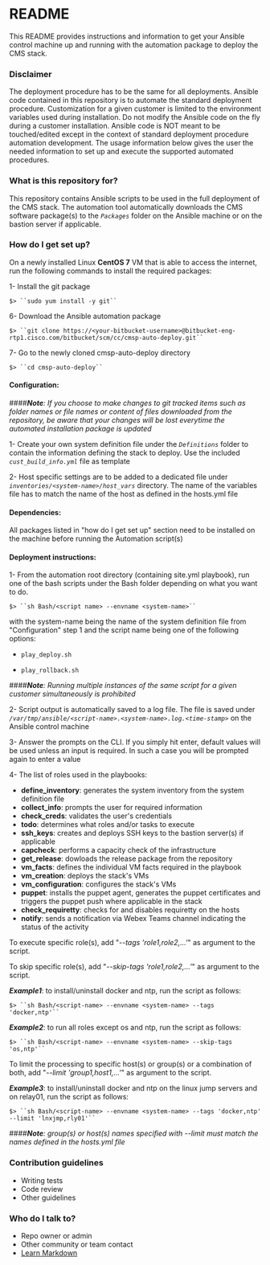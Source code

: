 # README #

This README provides instructions and information to get your Ansible control machine up and running with the automation package to deploy the CMS stack.

### Disclaimer ###

The deployment procedure has to be the same for all deployments. Ansible code contained in this repository is to automate the standard deployment procedure. Customization for a given customer is limited to the environment variables used during installation. Do not modify the Ansible code on the fly during a customer installation. Ansible code is NOT meant to be touched/edited except in the context of standard deployment procedure automation development. The usage information below gives the user the needed information to set up and execute the supported automated procedures.

### What is this repository for? ###

This repository contains Ansible scripts to be used in the full deployment of the CMS stack. The automation tool automatically downloads the CMS software package(s) to  the _``Packages``_ folder on the Ansible machine or on the bastion server if applicable.

### How do I get set up? ###

On a newly installed Linux **CentOS 7** VM that is able to access the internet, run the following commands to install the required packages:

1- Install the git package

    $> ``sudo yum install -y git``

6- Download the Ansible automation package

    $> ``git clone https://<your-bitbucket-username>@bitbucket-eng-rtp1.cisco.com/bitbucket/scm/cc/cmsp-auto-deploy.git``

7- Go to the newly cloned cmsp-auto-deploy directory

    $> ``cd cmsp-auto-deploy``

#### Configuration:

####***Note**: If you choose to make changes to git tracked items such as folder names or file names or content of files downloaded from the repository, be aware that your changes will be lost everytime the automated installation package is updated*

1- Create your own system definition file under the _``Definitions``_ folder to contain the information defining the stack to deploy. Use the included _``cust_build_info.yml``_ file as template

2- Host specific settings are to be added to a dedicated file under _``inventories/<system-name>/host_vars``_ directory. The name of the variables file has to match the name of the host as defined in the hosts.yml file

#### Dependencies:

All packages listed in "how do I get set up" section need to be installed on the machine before running the Automation script(s)

#### Deployment instructions:

1- From the automation root directory (containing site.yml playbook), run one of the bash scripts under the Bash folder depending on what you want to do. 

    $> ``sh Bash/<script name> --envname <system-name>``

with the system-name being the name of the system definition file from "Configuration" step 1 and the script name being one of the following options:

- ``play_deploy.sh``

- ``play_rollback.sh``

####***Note**: Running multiple instances of the same script for a given customer simultaneously is prohibited*

2- Script output is automatically saved to a log file. The file is saved under _``/var/tmp/ansible/<script-name>.<system-name>.log.<time-stamp>``_ on the Ansible control machine

3- Answer the prompts on the CLI. If you simply hit enter, default values will be used unless an input is required. In such a case you will be prompted again to enter a value

4- The list of roles used in the playbooks:

  - **define_inventory**: generates the system inventory from the system definition file
  - **collect_info**: prompts the user for required information
  - **check_creds**: validates the user's credentials
  - **todo**: determines what roles and/or tasks to execute
  - **ssh_keys**: creates and deploys SSH keys to the bastion server(s) if applicable
  - **capcheck**: performs a capacity check of the infrastructure
  - **get_release**: dowloads the release package from the repository
  - **vm_facts**: defines the individual VM facts required in the playbook
  - **vm_creation**: deploys the stack's VMs
  - **vm_configuration**: configures the stack's VMs
  - **puppet**: installs the puppet agent, generates the puppet certificates and triggers the puppet push where applicable in the stack
  - **check_requiretty**: checks for and disables requiretty on the hosts
  - **notify**: sends a notification via Webex Teams channel indicating the status of the activity

To execute specific role(s), add "_--tags 'role1,role2,...'_" as argument to the script.

To skip specific role(s), add "_--skip-tags 'role1,role2,...'_" as argument to the script.

**_Example1_**: to install/uninstall docker and ntp, run the script as follows:

    $> ``sh Bash/<script-name> --envname <system-name> --tags 'docker,ntp'``

**_Example2_**: to run all roles except os and ntp, run the script as follows:

    $> ``sh Bash/<script-name> --envname <system-name> --skip-tags 'os,ntp'``

To limit the processing to specific host(s) or group(s) or a combination of both, add "_--limit 'group1,host1,...'_" as argument to the script.

**_Example3_**: to install/uninstall docker and ntp on the linux jump servers and on relay01, run the script as follows:

    $> ``sh Bash/<script-name> --envname <system-name> --tags 'docker,ntp' --limit 'lnxjmp,rly01'``

####***Note**: group(s) or host(s) names specified with --limit must match the names defined in the hosts.yml file*


### Contribution guidelines ###

* Writing tests
* Code review
* Other guidelines

### Who do I talk to? ###

* Repo owner or admin
* Other community or team contact
* [Learn Markdown](https://bitbucket.org/tutorials/markdowndemo)

